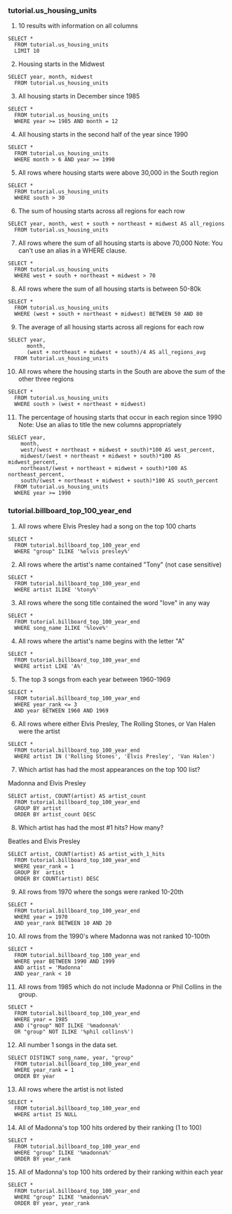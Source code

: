 ### tutorial.us_housing_units

1. 10 results with information on all columns

  ```
  SELECT *
    FROM tutorial.us_housing_units
    LIMIT 10
  ```

2. Housing starts in the Midwest

  ```
  SELECT year, month, midwest
    FROM tutorial.us_housing_units
  ```

3. All housing starts in December since 1985

  ```
  SELECT *
    FROM tutorial.us_housing_units
    WHERE year >= 1985 AND month = 12
  ```

4. All housing starts in the second half of the year since 1990

  ```
  SELECT *
    FROM tutorial.us_housing_units
    WHERE month > 6 AND year >= 1990
  ```

5. All rows where housing starts were above 30,000 in the South region

  ```
  SELECT *
    FROM tutorial.us_housing_units
    WHERE south > 30
  ```

6. The sum of housing starts across all regions for each row

  ```
  SELECT year, month, west + south + northeast + midwest AS all_regions
    FROM tutorial.us_housing_units
  ```

7. All rows where the sum of all housing starts is above 70,000 Note: You can't use an alias in a WHERE clause.

  ```
  SELECT *
    FROM tutorial.us_housing_units
    WHERE west + south + northeast + midwest > 70
  ```

8. All rows where the sum of all housing starts is between 50-80k

  ```
  SELECT *
    FROM tutorial.us_housing_units
    WHERE (west + south + northeast + midwest) BETWEEN 50 AND 80
  ```

9. The average of all housing starts across all regions for each row

  ```
  SELECT year,
        month,
        (west + northeast + midwest + south)/4 AS all_regions_avg
    FROM tutorial.us_housing_units
  ```

10. All rows where the housing starts in the South are above the sum of the other three regions

  ```
  SELECT *
    FROM tutorial.us_housing_units
    WHERE south > (west + northeast + midwest)
  ```

11. The percentage of housing starts that occur in each region since 1990 Note: Use an alias to title the new columns appropriately

  ```
  SELECT year,
      month,
      west/(west + northeast + midwest + south)*100 AS west_percent,
      midwest/(west + northeast + midwest + south)*100 AS midwest_percent,
      northeast/(west + northeast + midwest + south)*100 AS northeast_percent,
      south/(west + northeast + midwest + south)*100 AS south_percent
    FROM tutorial.us_housing_units
    WHERE year >= 1990
  ```
### tutorial.billboard_top_100_year_end

1. All rows where Elvis Presley had a song on the top 100 charts

  ```
  SELECT *
    FROM tutorial.billboard_top_100_year_end
    WHERE "group" ILIKE '%elvis presley%'
  ```

2. All rows where the artist's name contained "Tony" (not case sensitive)

  ```
  SELECT *
    FROM tutorial.billboard_top_100_year_end
    WHERE artist ILIKE '%tony%'
  ```

3. All rows where the song title contained the word "love" in any way

  ```
  SELECT *
    FROM tutorial.billboard_top_100_year_end
    WHERE song_name ILIKE '%love%'
  ```

4. All rows where the artist's name begins with the letter "A"

  ```
  SELECT *
    FROM tutorial.billboard_top_100_year_end
    WHERE artist LIKE 'A%'
  ```

5. The top 3 songs from each year between 1960-1969

  ```
  SELECT *
    FROM tutorial.billboard_top_100_year_end
    WHERE year_rank <= 3
    AND year BETWEEN 1960 AND 1969
  ```

6. All rows where either Elvis Presley, The Rolling Stones, or Van Halen were the artist

  ```
  SELECT *
    FROM tutorial.billboard_top_100_year_end
    WHERE artist IN ('Rolling Stones', 'Elvis Presley', 'Van Halen')
  ```

7. Which artist has had the most appearances on the top 100 list?

Madonna and Elvis Presley

  ```
  SELECT artist, COUNT(artist) AS artist_count
    FROM tutorial.billboard_top_100_year_end
    GROUP BY artist
    ORDER BY artist_count DESC
  ```

8. Which artist has had the most #1 hits? How many?

Beatles and Elvis Presley

  ```
  SELECT artist, COUNT(artist) AS artist_with_1_hits
    FROM tutorial.billboard_top_100_year_end
    WHERE year_rank = 1
    GROUP BY  artist
    ORDER BY COUNT(artist) DESC
  ```

9. All rows from 1970 where the songs were ranked 10-20th

  ```
  SELECT *
    FROM tutorial.billboard_top_100_year_end
    WHERE year = 1970
    AND year_rank BETWEEN 10 AND 20
  ```

10. All rows from the 1990's where Madonna was not ranked 10-100th

  ```
  SELECT *
    FROM tutorial.billboard_top_100_year_end
    WHERE year BETWEEN 1990 AND 1999
    AND artist = 'Madonna'
    AND year_rank < 10
  ```

11. All rows from 1985 which do not include Madonna or Phil Collins in the group.

  ```
  SELECT *
    FROM tutorial.billboard_top_100_year_end
    WHERE year = 1985
    AND ("group" NOT ILIKE '%madonna%'
    OR "group" NOT ILIKE '%phil collins%')
  ```

12. All number 1 songs in the data set.

  ```
  SELECT DISTINCT song_name, year, "group"
    FROM tutorial.billboard_top_100_year_end
    WHERE year_rank = 1
    ORDER BY year
  ```

13. All rows where the artist is not listed

  ```
  SELECT *
    FROM tutorial.billboard_top_100_year_end
    WHERE artist IS NULL
  ```
14. All of Madonna's top 100 hits ordered by their ranking (1 to 100)

  ```
  SELECT *
    FROM tutorial.billboard_top_100_year_end
    WHERE "group" ILIKE '%madonna%'
    ORDER BY year_rank
  ```

15. All of Madonna's top 100 hits ordered by their ranking within each year

  ```
  SELECT *
    FROM tutorial.billboard_top_100_year_end
    WHERE "group" ILIKE '%madonna%'
    ORDER BY year, year_rank
  ```
